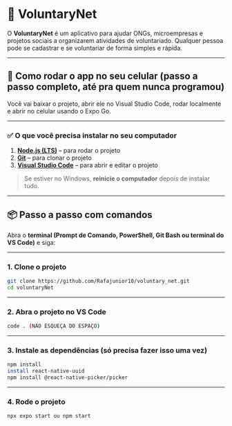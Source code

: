 # 📱 VoluntaryNet

O **VoluntaryNet** é um aplicativo para ajudar ONGs, microempresas e projetos sociais a organizarem atividades de voluntariado. Qualquer pessoa pode se cadastrar e se voluntariar de forma simples e rápida.

---

## 🚀 Como rodar o app no seu celular (passo a passo completo, até pra quem nunca programou)

Você vai baixar o projeto, abrir ele no Visual Studio Code, rodar localmente e abrir no celular usando o Expo Go.

---

### ✅ O que você precisa instalar no seu computador

1. **[Node.js (LTS)](https://nodejs.org/)** – para rodar o projeto
2. **[Git](https://git-scm.com/downloads)** – para clonar o projeto
3. **[Visual Studio Code](https://code.visualstudio.com/)** – para abrir e editar o projeto

> Se estiver no Windows, **reinicie o computador** depois de instalar tudo.

---

## 📦 Passo a passo com comandos

Abra o **terminal (Prompt de Comando, PowerShell, Git Bash ou terminal do VS Code)** e siga:

---

### 1. Clone o projeto

```bash
git clone https://github.com/Rafajunior10/voluntary_net.git
cd voluntaryNet
```

---
### 2. Abra o projeto no VS Code

```bash
code . (NÃO ESQUEÇA DO ESPAÇO)
```

---
### 3. Instale as dependências (só precisa fazer isso uma vez)

```bash
npm install
install react-native-uuid
npm install @react-native-picker/picker
```

---
### 4. Rode o projeto

```bash
npx expo start ou npm start
```
